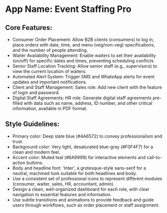 # **App Name**: Event Staffing Pro

## Core Features:

- Consumer Order Placement: Allow B2B clients (consumers) to log in, place orders with date, time, and menu (veg/non-veg) specifications, and the number of people attending.
- Waiter Availability Management: Enable waiters to set their availability (on/off) for specific dates and times, preventing scheduling conflicts.
- Senior Staff Location Tracking: Allow senior staff (e.g., supervisors) to view the current location of waiters.
- Automated Alert System: Trigger SMS and WhatsApp alerts for event updates and important notifications.
- Client and Staff Management: Sales role: Add new client with the feature of login and password.
- Digital Staff Agreements: HR role: Generate digital staff agreements pre-filled with data such as name, address, ID number, and other critical information, available in PDF format.

## Style Guidelines:

- Primary color: Deep slate blue (#4A6572) to convey professionalism and trust.
- Background color: Very light, desaturated blue-gray (#F0F4F7) for a clean and modern feel.
- Accent color: Muted teal (#6A9999) for interactive elements and call-to-action buttons.
- Body and headline font: 'Inter', a grotesque-style sans-serif for a neutral, machined look suitable for both headlines and body.
- Use a consistent set of professional icons to represent different modules (consumer, waiter, sales, HR, accountant, admin).
- Design a clean, well-organized dashboard for each role, with clear navigation to essential features and information.
- Use subtle transitions and animations to provide feedback and guide users through workflows, such as order placement or staff assignment.